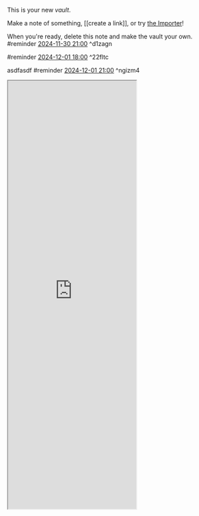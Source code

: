 This is your new *vault*.

Make a note of something, [[create a link]], or try [the Importer](https://help.obsidian.md/Plugins/Importer)!

When you're ready, delete this note and make the vault your own.   #reminder [2024-11-30 21:00](https://www.google.com/calendar/event?eid=cDNzcHBkc2tuN3A4YWUxMjh2cTBqOTFoczggamdzY2hlcmJlckBt) ^d1zagn

  #reminder [2024-12-01 18:00](https://www.google.com/calendar/event?eid=N3BxdmFlcWQ1cHViNThycGJyNGwxOXFqNHMgamdzY2hlcmJlckBt) ^22fltc

asdfasdf  #reminder [2024-12-01 21:00](https://www.google.com/calendar/event?eid=dG0yMTFzOXAwdWIwMDE5M3ZwNWFhcWJzNG8gamdzY2hlcmJlckBt) ^ngizm4


<iframe src="https://docs.google.com/spreadsheets/d/1tTBE4dTinL7HumIUJBNvy9NKnhitPVhHYx6S4ZCk4PI/preview?usp=sharing" height="1000"/>
